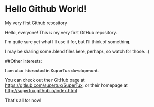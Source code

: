 # Hello Github World!
My very first Github repository

Hello, everyone! This is my very first GitHub repository.

I'm quite sure yet what I'll use it for, but I'll think of something.

I may be sharing some .blend files here, perhaps, so watch for those. :)

##Other Interests:

I am also interested in SuperTux development.

You can check out their GitHub page at https://github.com/supertux/SuperTux, 
or their homepage at http://supertux.github.io/index.html


That's all for now!

